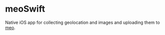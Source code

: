#  meoSwift

Native iOS app for collecting geolocation and images and uploading them to [meo](https://github.com/matthiasn/meo).

